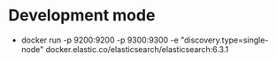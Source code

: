 # Development mode
- docker run -p 9200:9200 -p 9300:9300 -e "discovery.type=single-node" docker.elastic.co/elasticsearch/elasticsearch:6.3.1
